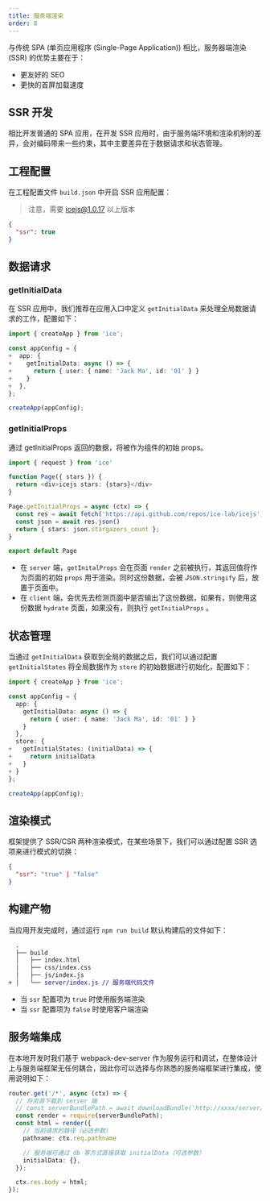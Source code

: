 ```yaml
---
title: 服务端渲染
order: 8
---
```


与传统 SPA (单页应用程序 (Single-Page Application)) 相比，服务器端渲染 (SSR) 的优势主要在于：

* 更友好的 SEO
* 更快的首屏加载速度

## SSR 开发

相比开发普通的 SPA 应用，在开发 SSR 应用时，由于服务端环境和渲染机制的差异，会对编码带来一些约束，其中主要差异在于数据请求和状态管理。

## 工程配置

在工程配置文件 `build.json` 中开启 SSR 应用配置：

> 注意，需要 icejs@1.0.17 以上版本

```json
{
  "ssr": true
}
```

## 数据请求

### getInitialData

在 SSR 应用中，我们推荐在应用入口中定义 `getInitialData` 来处理全局数据请求的工作，配置如下：

```ts
import { createApp } from 'ice';

const appConfig = {
+  app: {
+    getInitialData: async () => {
+      return { user: { name: 'Jack Ma', id: '01' } }
+    }
+  },
};

createApp(appConfig);
```

### getInitialProps

通过 getInitialProps 返回的数据，将被作为组件的初始 props。

```ts
import { request } from 'ice'

function Page({ stars }) {
  return <div>icejs stars: {stars}</div>
}

Page.getInitialProps = async (ctx) => {
  const res = await fetch('https://api.github.com/repos/ice-lab/icejs')
  const json = await res.json()
  return { stars: json.stargazers_count };
}

export default Page
```

* 在 `server` 端，`getInitalProps` 会在页面 `render` 之前被执行，其返回值将作为页面的初始 `props` 用于渲染。同时这份数据，会被 J`SON.stringify` 后，放置于页面中。
* 在 `client` 端，会优先去检测页面中是否输出了这份数据，如果有，则使用这份数据 `hydrate` 页面，如果没有，则执行 `getInitialProps` 。


## 状态管理

当通过 `getInitialData` 获取到全局的数据之后，我们可以通过配置 `getInitialStates` 将全局数据作为 `store` 的初始数据进行初始化，配置如下：

```ts
import { createApp } from 'ice';

const appConfig = {
  app: {
    getInitialData: async () => {
      return { user: { name: 'Jack Ma', id: '01' } }
    }
  },
  store: {
+   getInitialStates: (initialData) => {
+     return initialData
+   }
+ }
};

createApp(appConfig);
```

## 渲染模式

框架提供了 SSR/CSR 两种渲染模式，在某些场景下，我们可以通过配置 SSR 选项来进行模式的切换：

```json
{
  "ssr": "true" | "false"
}
```

## 构建产物

当应用开发完成时，通过运行 `npm run build` 默认构建后的文件如下：

```diff
  .
  ├── build
  │   ├── index.html
  │   ├── css/index.css
  │   ├── js/index.js
+ │   └── server/index.js // 服务端代码文件
```

* 当 `ssr` 配置项为 `true` 时使用服务端渲染
* 当 `ssr` 配置项为 `false` 时使用客户端渲染

## 服务端集成

在本地开发时我们基于 webpack-dev-server 作为服务运行和调试，在整体设计上与服务端框架无任何耦合，因此你可以选择与你熟悉的服务端框架进行集成，使用说明如下：

```ts
router.get('/*', async (ctx) => {
  // 将资源下载到 server 端
  // const serverBundlePath = await downloadBundle('http://xxxx/server/index.js');
  const render = require(serverBundlePath);
  const html = render({
    // 当前请求的路径（必选参数）
    pathname: ctx.req.pathname

    // 服务端可通过 db 等方式直接获取 initialData（可选参数）
    initialData: {},
  });

  ctx.res.body = html;
});
```

